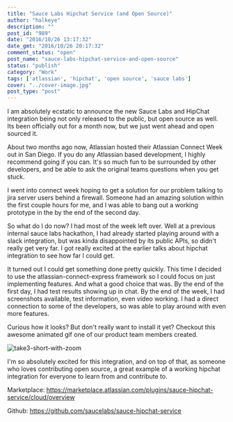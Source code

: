 ```yaml
---
title: "Sauce Labs Hipchat Service (and Open Source)"
author: "halkeye"
description: ""
post_id: "989"
date: "2016/10/26 13:17:32"
date_gmt: "2016/10/26 20:17:32"
comment_status: "open"
post_name: "sauce-labs-hipchat-service-and-open-source"
status: "publish"
category: "Work"
tags: ['atlassian', 'hipchat', 'open source', 'sauce labs']
cover: "../cover-image.jpg"
post_type: "post"
---
```


I am absolutely ecstatic to announce the new Sauce Labs and HipChat integration being not only released to the public, but open source as well. Its been officially out for a month now, but we just went ahead and open sourced it.

About two months ago now, Atlassian hosted their Atlassian Connect Week out in San Diego. If you do any Atlassian based development, I highly recommend going if you can. It's so much fun to be surrounded by other developers, and be able to ask the original teams questions when you get stuck.

I went into connect week hoping to get a solution for our problem talking to jira server users behind a firewall. Someone had an amazing solution within the first couple hours for me, and I was able to bang out a working prototype in the by the end of the second day.

So what do I do now? I had most of the week left over. Well at a previous internal sauce labs hackathon, I had already started playing around with a slack integration, but was kinda disappointed by its public APIs, so didn't really get very far. I got really excited at the earlier talks about hipchat integration to see how far I could get.

It turned out I could get something done pretty quickly. This time I decided to use the atlassian-connect-express framework so I could focus on just implementing features. And what a good choice that was. By the end of the first day, I had test results showing up in chat. By the end of the week, I had screenshots available, test information, even video working. I had a direct connection to some of the developers, so was able to play around with even more features.

Curious how it looks? But don't really want to install it yet? Checkout this awesome animated gif one of our product team members created.

![take3-short-with-zoom](Take3-Short-with-zoom.gif)

I'm so absolutely excited for this integration, and on top of that, as someone who loves contributing open source, a great example of a working hipchat integration for everyone to learn from and contribute to.

Marketplace: <https://marketplace.atlassian.com/plugins/sauce-hipchat-service/cloud/overview>

Github: <https://github.com/saucelabs/sauce-hipchat-service>
